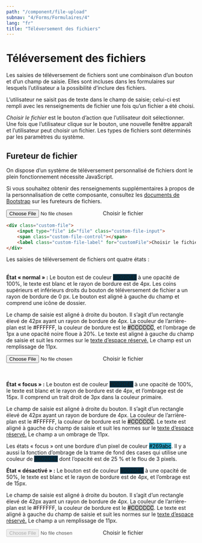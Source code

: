 ```yaml
---
path: "/component/file-upload"
subnav: "4/Forms/Formulaires/4"
lang: "fr"
title: "Téléversement des fichiers"
---
```


<helmet>
<title> Téléversement des fichiers - Système de conception Aurora </title>
</helmet>

# Téléversement des fichiers

Les saisies de téléversement de fichiers sont une combinaison d’un bouton et d’un champ de saisie. Elles sont incluses dans les formulaires sur lesquels l’utilisateur a la possibilité d’inclure des fichiers.

L’utilisateur ne saisit pas de texte dans le champ de saisie; celui-ci est rempli avec les renseignements de fichier une fois qu’un fichier a été choisi.

*Choisir le fichier* est le bouton d’action que l’utilisateur doit sélectionner. Une fois que l’utilisateur clique sur le bouton, une nouvelle fenêtre apparaît et l’utilisateur peut choisir un fichier. Les types de fichiers sont déterminés par les paramètres du système.

<documentationtabs remove="react">
      <doctabpanel type="html">
          

## Fureteur de fichier 

On dispose d’un système de téléversement personnalisé de fichiers dont le plein fonctionnement nécessite JavaScript.

Si vous souhaitez obtenir des renseignements supplémentaires à propos de la personnalisation de cette composante, consultez les [documents de Bootstrap](https://getbootstrap.com/docs/4.1/components/forms/#file-browser) sur les fureteurs de fichiers.


<div class="custom-file">
    <input type="file" id="file" class="custom-file-input" aria-label="upload a file">
    <span class="custom-file-control"></span>
    <label class="custom-file-label" for="customFile">Choisir le fichier</label>
</div>

```html
<div class="custom-file">
    <input type="file" id="file" class="custom-file-input">
    <span class="custom-file-control"></span>
    <label class="custom-file-label" for="customFile">Choisir le fichier</label>
</div>
```

</doctabpanel>
    <doctabpanel type="design">
          
Les saisies de téléversement de fichiers ont quatre états :
<br>
<br>

**État « normal » :** Le bouton est de couleur <badge style="background-color: #002D42">#002D42</badge>  à une opacité de 100%, le texte est blanc et le rayon de bordure est de 4px. Les coins supérieurs et inférieurs droits du bouton de téléversement de fichier a un rayon de bordure de 0 px. Le bouton est aligné à gauche du champ et comprend une icône de dossier.

Le champ de saisie est aligné à droite du bouton. Il s’agit d’un rectangle élevé de 42px ayant un rayon de bordure de 4px. La couleur de l’arrière-plan est le <badge style="background-color: #FFFFFF;color:black;">#FFFFFF</badge>, la couleur de bordure est le <badge style="background-color: #CCCCCC;color:black;">#CCCCCC</badge>, et l’ombrage de 1px a une opacité noire floue à 20%. Le texte est aligné à gauche du champ de saisie et suit les normes sur le [texte d’espace réservé.](typographie.md) Le champ est un remplissage de 11px.

<div class="custom-file">
    <input type="file" id="file" class="custom-file-input" aria-label="Choisir le fichier">
    <span class="custom-file-control"></span>
    <label class="custom-file-label" for="customFile">Choisir le fichier</label>
</div>
<br>
<br>

**État « focus » :** Le bouton est de couleur <badge style="background-color: #002D42;">#002D42</badge> à une opacité de 100%, le texte est blanc et le rayon de bordure est de 4px, et l’ombrage est de 15px. Il comprend un trait droit de 3px dans la couleur primaire.

Le champ de saisie est aligné à droite du bouton. Il s’agit d’un rectangle élevé de 42px ayant un rayon de bordure de 4px. La couleur de l’arrière-plan est le <badge style="background-color: #FFFFFF;color:black;">#FFFFFF</badge>, la couleur de bordure est le <badge style="background-color: #CCCCCC;color:black;">#CCCCCC</badge>. Le texte est aligné à gauche du champ de saisie et suit les normes sur le [texte d’espace réservé.](typographie.md) Le champ a un ombrage de 11px.

Les états « focus » ont une bordure d’un pixel de couleur <badge style="background-color: #269abc;color:black;">#269abc</badge>. Il y a aussi la fonction d’ombrage de la trame de fond des cases qui utilise une couleur de <badge style="background-color: #002D42">#002D42</badge> dont l’opacité est de 25 % et le flou de 3 pixels. 

**État « désactivé » :** Le bouton est de couleur <badge style="background-color: #002D42;">#002D42</badge> à une opacité de 50%, le texte est blanc et le rayon de bordure est de 4px, et l’ombrage est de 15px.

Le champ de saisie est aligné à droite du bouton. Il s’agit d’un rectangle élevé de 42px ayant un rayon de bordure de 4px. La couleur de l’arrière-plan est le <badge style="background-color: #FFFFFF;color:black;">#FFFFFF</badge>, la couleur de bordure est le <badge style="background-color: #CCCCCC;color:black;">#CCCCCC</badge>. Le texte est aligné à gauche du champ de saisie et suit les normes sur le [texte d’espace réservé.](typographie.md) Le champ a un remplissage de 11px.

<div class="custom-file">
    <input type="file" id="file" class="custom-file-input" disabled aria-label="file upload">
    <span class="custom-file-control"></span>
    <label class="custom-file-label" for="customFile">Choisir le fichier</label>
</div>

</doctabpanel>
    </documentationtabs>

